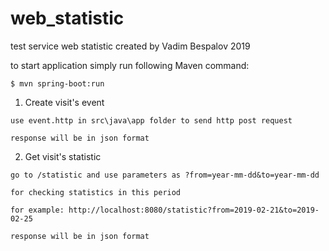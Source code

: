 # web_statistic
test service web statistic 
created by Vadim Bespalov 2019

to start application simply run following Maven command:

```
$ mvn spring-boot:run
```

1. Create visit's event 
  ```
  use event.http in src\java\app folder to send http post request

  response will be in json format
  ```
2. Get visit's statistic 
  ```
  go to /statistic and use parameters as ?from=year-mm-dd&to=year-mm-dd 
  
  for checking statistics in this period
  
  for example: http://localhost:8080/statistic?from=2019-02-21&to=2019-02-25
  
  response will be in json format
  ```
  
 
